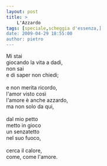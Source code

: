 ```yaml
---
layout: post
title: >
    L'Azzardo
tags: [speciale,scheggia d'essenza,]
date: 2009-04-29 18:55:00
author: pietro
---
```

Mi stai<br/>giocando la vita a dadi,<br/>non sai<br/>e di saper non chiedi;<br/><br/>e non merita ricordo,<br/>l'amor visto così<br/>l'amore è anche azzardo,<br/>ma non solo da qui,<br/><br/>dal mio petto<br/>metto in gioco<br/>un senzatetto<br/>nel suo fuoco,<br/><br/>cerca il calore,<br/>come, come l'amore.
